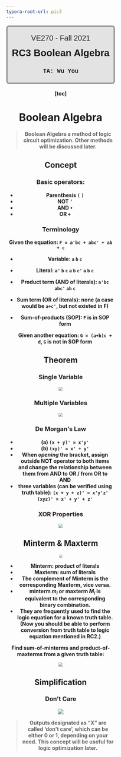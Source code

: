 ```yaml
---
typora-root-url: pic3
---
```


<div style="width:60%;height:150px;text-align:center;border-top:none solid red;border-left:none;border-bottom:none;margin-left:0%;margin-right:20%;display:inline-block">
    <div style="border:4px solid #999999;border-radius:8px;width:95%;height:100%;background-color: rgb(227, 227, 227);">
        <div style="width:100%;height:30%;text-align:center;line-height:60px;font-size:20px;font-family:'Lucida Sans', 'Lucida Sans Regular', 'Lucida Grande', 'Lucida Sans Unicode', Geneva, Verdana, sans-serif;">VE270 - Fall 2021</div>
        <div style="width:100%;height:18%;text-align:center;line-height:50px;font-size:26px;font-family:'Lucida Sans', 'Lucida Sans Regular', 'Lucida Grande', 'Lucida Sans Unicode', Geneva, Verdana, sans-serif;"><b>RC3 Boolean Algebra</div>
        <div style="width:100%;height:57%;text-align:center;font-size:16px;line-height:32px;font-family: 'Courier New', Courier, monospace;font-weight:300;"><br><b>TA: Wu You<br></b></div>

[toc]

# Boolean Algebra

> Boolean Algebra a method of logic circuit optimization. Other methods will be discussed later.  

## Concept

### Basic operators:

- Parenthesis `(` `)`
- NOT `’`
- AND `•`
- OR `+`

### Terminology

Given the equation: `F = a'bc + abc' + ab + c`

- Variable: `a` `b` `c`

- Literal: `a'` `b` `c` `a` `b` `c'` `a` `b` `c`

- Product term (AND of literals): `a'bc` `abc'` `ab` `c`

- Sum term (OR of literals): none (a case would be `a+c'`, but not existed in F)

- Sum-of-products (SOP): `F` is in SOP form

  Given another equation: `G = (a+b)c + d`, `G` is not in SOP form

## Theorem

### Single Variable

<img src="/theorem_single_variable.png" style="zoom:67%;" />

### Multiple Variables

<img src="/theorem_multi_variables.png" style="zoom:67%;" />

### De Morgan's Law

- (a) `(x + y)' = x'y'`
- (b) `(xy)' = x' + y'`
- When *opening* the bracket, assign outside NOT operator to both items and change the relationship between them from AND to OR / from OR to AND
- three variables (can be verified using truth table): `(x + y + z)' = x'y'z'` `(xyz)' = x' + y' + z'`

### XOR Properties

<img src="/XOR_property.png" style="zoom:67%;" />

## Minterm & Maxterm

<img src="/min_max_term.png" style="zoom:50%;" />

- **Minterm**: product of literals
- **Maxterm**: sum of literals
- The complement of Minterm is the corresponding Maxterm, vice versa.
- minterm $m_i$ or maxterm $M_i$ is equivalent to the corresponding binary combination.
- They are frequently used to find the logic equation for a known truth table. (Now you should be able to perform conversion from truth table to logic equation mentioned in RC2.)

Find sum-of-minterms and product-of-maxterms from a given truth table:

<img src="/minterm_truth_table.png" style="zoom:67%;" />

## Simplification

### Don’t Care

<img src="/dont_care.png" style="zoom:97%;" />

> Outputs designated as “X” are called ‘don’t care’, which can be either 0 or 1, depending on your need. This concept will be useful for logic optimization later.
